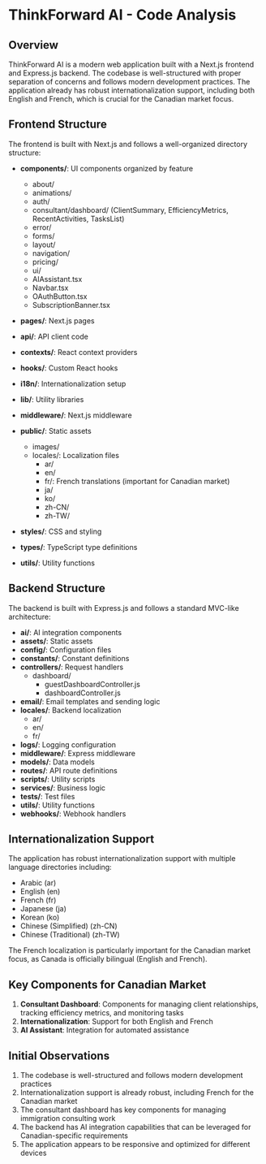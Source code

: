 # ThinkForward AI - Code Analysis

## Overview
ThinkForward AI is a modern web application built with a Next.js frontend and Express.js backend. The codebase is well-structured with proper separation of concerns and follows modern development practices. The application already has robust internationalization support, including both English and French, which is crucial for the Canadian market focus.

## Frontend Structure
The frontend is built with Next.js and follows a well-organized directory structure:

- **components/**: UI components organized by feature
  - about/
  - animations/
  - auth/
  - consultant/dashboard/ (ClientSummary, EfficiencyMetrics, RecentActivities, TasksList)
  - error/
  - forms/
  - layout/
  - navigation/
  - pricing/
  - ui/
  - AIAssistant.tsx
  - Navbar.tsx
  - OAuthButton.tsx
  - SubscriptionBanner.tsx

- **pages/**: Next.js pages
- **api/**: API client code
- **contexts/**: React context providers
- **hooks/**: Custom React hooks
- **i18n/**: Internationalization setup
- **lib/**: Utility libraries
- **middleware/**: Next.js middleware
- **public/**: Static assets
  - images/
  - locales/: Localization files
    - ar/
    - en/
    - fr/: French translations (important for Canadian market)
    - ja/
    - ko/
    - zh-CN/
    - zh-TW/
- **styles/**: CSS and styling
- **types/**: TypeScript type definitions
- **utils/**: Utility functions

## Backend Structure
The backend is built with Express.js and follows a standard MVC-like architecture:

- **ai/**: AI integration components
- **assets/**: Static assets
- **config/**: Configuration files
- **constants/**: Constant definitions
- **controllers/**: Request handlers
  - dashboard/
    - guestDashboardController.js
    - dashboardController.js
- **email/**: Email templates and sending logic
- **locales/**: Backend localization
  - ar/
  - en/
  - fr/
- **logs/**: Logging configuration
- **middleware/**: Express middleware
- **models/**: Data models
- **routes/**: API route definitions
- **scripts/**: Utility scripts
- **services/**: Business logic
- **tests/**: Test files
- **utils/**: Utility functions
- **webhooks/**: Webhook handlers

## Internationalization Support
The application has robust internationalization support with multiple language directories including:
- Arabic (ar)
- English (en)
- French (fr)
- Japanese (ja)
- Korean (ko)
- Chinese (Simplified) (zh-CN)
- Chinese (Traditional) (zh-TW)

The French localization is particularly important for the Canadian market focus, as Canada is officially bilingual (English and French).

## Key Components for Canadian Market
1. **Consultant Dashboard**: Components for managing client relationships, tracking efficiency metrics, and monitoring tasks
2. **Internationalization**: Support for both English and French
3. **AI Assistant**: Integration for automated assistance

## Initial Observations
1. The codebase is well-structured and follows modern development practices
2. Internationalization support is already robust, including French for the Canadian market
3. The consultant dashboard has key components for managing immigration consulting work
4. The backend has AI integration capabilities that can be leveraged for Canadian-specific requirements
5. The application appears to be responsive and optimized for different devices
